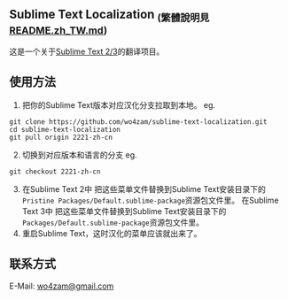 Sublime Text Localization <sub>(繁體說明見[README.zh_TW.md](https://github.com/wo4zam/sublime-text-localization/blob/master/README.zh_TW.md))</sub>
------------------
这是一个关于[Sublime Text 2/3](http://www.sublimetext.com)的翻译项目。

使用方法
------------------
1. 把你的Sublime Text版本对应汉化分支拉取到本地。
  eg.

  ```
  git clone https://github.com/wo4zam/sublime-text-localization.git
  cd sublime-text-localization
  git pull origin 2221-zh-cn
  ```

2. 切换到对应版本和语言的分支
  eg.

  ```
  git checkout 2221-zh-cn
  ```

3. 在Sublime Text 2中
    把这些菜单文件替换到Sublime Text安装目录下的`Pristine Packages/Default.sublime-package`资源包文件里。
   在Sublime Text 3中
    把这些菜单文件替换到Sublime Text安装目录下的`Packages/Default.sublime-package`资源包文件里。
4. 重启Sublime Text，这时汉化的菜单应该就出来了。


联系方式
------------------
E-Mail: wo4zam@gmail.com
